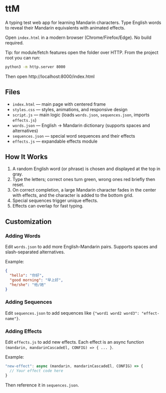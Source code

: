 # ttM

A typing test web app for learning Mandarin characters. Type English words to reveal their Mandarin equivalents with animated effects.

Open `index.html` in a modern browser (Chrome/Firefox/Edge). No build required.

Tip: for module/fetch features open the folder over HTTP. From the project root you can run:

```bash
python3 -m http.server 8000
```

Then open http://localhost:8000/index.html

## Files

- `index.html` — main page with centered frame
- `styles.css` — styles, animations, and responsive design
- `script.js` — main logic (loads `words.json`, `sequences.json`, imports `effects.js`)
- `words.json` — English → Mandarin dictionary (supports spaces and alternatives)
- `sequences.json` — special word sequences and their effects
- `effects.js` — expandable effects module

## How It Works

1. A random English word (or phrase) is chosen and displayed at the top in gray.
2. Type the letters; correct ones turn green, wrong ones red briefly then reset.
3. On correct completion, a large Mandarin character fades in the center with effects, and the character is added to the bottom grid.
4. Special sequences trigger unique effects.
5. Effects can overlap for fast typing.

## Customization

### Adding Words

Edit `words.json` to add more English-Mandarin pairs. Supports spaces and slash-separated alternatives.

Example:

```json
{
  "hello": "你好",
  "good morning": "早上好",
  "he/she": "他/她"
}
```

### Adding Sequences

Edit `sequences.json` to add sequences like `{"word1 word2 word3": "effect-name"}`.

### Adding Effects

Edit `effects.js` to add new effects. Each effect is an async function `(mandarin, mandarinCascadeEl, CONFIG) => { ... }`.

Example:

```javascript
"new-effect": async (mandarin, mandarinCascadeEl, CONFIG) => {
  // Your effect code here
}
```

Then reference it in `sequences.json`.
